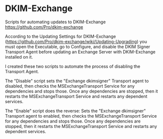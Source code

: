 # DKIM-Exchange
Scripts for automating updates to DKIM-Exchange https://github.com/Pro/dkim-exchange

According to the Updating Settings for DKIM-Exchange (https://github.com/Pro/dkim-exchange/wiki/Updating-Upgrading) you must open the Executable, go to Configure, and disable the DKIM Signer Transport Agent before updating an Exchange Server with DKIM-Exchange installed on it.

I created these two scripts to automate the process of disabling the Transport Agent.  

The "Disable" script sets the "Exchange dkimsigner" Transport agent to disabled, then checks the MSExchangeTransport Service for any dependencies and stops those.  Once any dependencies are stopped, then it restarts the MSExchangeTransport Service and restarts any dependent services.

The "Enable" script does the reverse:  Sets the "Exchange dkimsigner" Transport agent to enabled, then checks the MSExchangeTransport Service for any dependencies and stops those.  Once any dependencies are stopped, then it restarts the MSExchangeTransport Service and restarts any dependent services.
